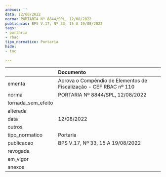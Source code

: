 ```yaml
---
anexos: ''
data: 12/08/2022
norma: PORTARIA Nº 8844/SPL, 12/08/2022
publicacao: BPS V.17, Nº 33, 15 A 19/08/2022
tags:
- portaria
- rbac
tipo_normatico: Portaria
hide: 
- toc 
 
---
```


|                    | Documento                                                         |
|:-------------------|:------------------------------------------------------------------|
| ementa             | Aprova o Compêndio de Elementos de Fiscalização - CEF RBAC nº 110 |
| norma              | PORTARIA Nº 8844/SPL, 12/08/2022                                  |
| tornada_sem_efeito |                                                                   |
| alterada           |                                                                   |
| data               | 12/08/2022                                                        |
| outros             |                                                                   |
| tipo_normatico     | Portaria                                                          |
| publicacao         | BPS V.17, Nº 33, 15 A 19/08/2022                                  |
| revogada           |                                                                   |
| em_vigor           |                                                                   |
| anexos             |                                                                   |